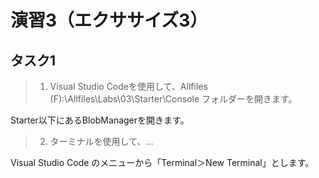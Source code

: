 # 演習3（エクササイズ3）

## タスク1

> 1. Visual Studio Codeを使用して、Allfiles (F):\Allfiles\Labs\03\Starter\Console フォルダーを開きます。

Starter以下にあるBlobManagerを開きます。

> 2. ターミナルを使用して、...

Visual Studio Code のメニューから「Terminal＞New Terminal」とします。


